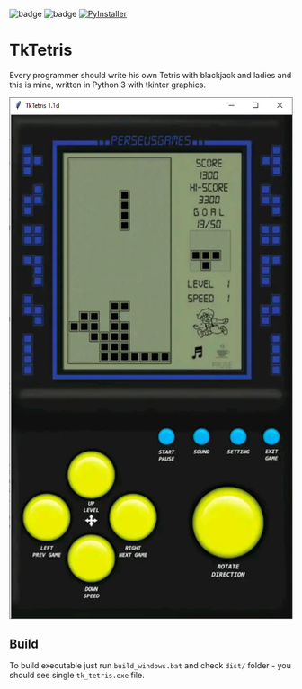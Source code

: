 ![badge](https://img.shields.io/endpoint?url=https://gist.githubusercontent.com/slafniy/8c00a9f263b3b7e10d6dddcfe64aea35/raw/tktetris_pylint_result.json)
![badge](https://img.shields.io/endpoint?url=https://gist.githubusercontent.com/slafniy/8c00a9f263b3b7e10d6dddcfe64aea35/raw/tktetris_pytest_result.json)
[![PyInstaller](https://github.com/slafniy/TkTetris/actions/workflows/pyinstaller.yml/badge.svg?branch=master&event=push)](https://github.com/slafniy/TkTetris/actions/workflows/pyinstaller.yml)

# TkTetris
Every programmer should write his own Tetris with blackjack and ladies and this is mine, 
written in Python 3 with tkinter graphics.

![Alt text](/screenshots/classic_skin.png?raw=true)

## Build
To build executable just run `build_windows.bat` and check `dist/` folder - you should see single `tk_tetris.exe` file. 
